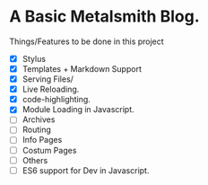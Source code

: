 # A Basic Metalsmith Blog.

Things/Features to be done in this project
- [x] Stylus
- [x] Templates + Markdown Support
- [x] Serving Files/
- [x] Live Reloading.
- [x] code-highlighting.
- [x] Module Loading in Javascript.
- [ ] Archives
- [ ] Routing
- [ ] Info Pages
- [ ] Costum Pages
- [ ] Others
- [ ] ES6 support for Dev in Javascript.
